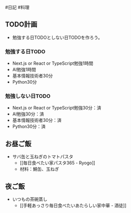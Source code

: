#日記 #料理 

## TODO計画
- 勉強する日TODOとしない日TODOを作ろう。
### 勉強する日TODO
- Next.js or React or TypeScript勉強1時間
- AI勉強1時間
- 基本情報技術者30分
- Python30分
### 勉強しない日TODO
- Next.js or React or TypeScript勉強30分：済
- AI勉強30分：済
- 基本情報技術者30分：済
- Python30分：済


## お昼ご飯
- サバ缶と玉ねぎのトマトパスタ
	- [[毎日食べたい家パスタ365 - Ryogo]]
	- 材料：鯖缶、玉ねぎ

## 夜ご飯
- いつもの茶碗蒸し
	- [[手軽あっさり毎日食べたいあたらしい家中華 - 酒徒]]